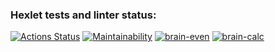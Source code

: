 ### Hexlet tests and linter status:
[![Actions Status](https://github.com/alekut784/python-project-49/workflows/hexlet-check/badge.svg)](https://github.com/alekut784/python-project-49/actions)
[![Maintainability](https://api.codeclimate.com/v1/badges/76a9b631a4cf5aedf8d3/maintainability)](https://codeclimate.com/github/alekut784/python-project-49/maintainability)
[![brain-even](https://asciinema.org/a/eBne3KCnLYmfPCL7GPw2i00Vc)](https://asciinema.org/a/eBne3KCnLYmfPCL7GPw2i00Vc)
[![brain-calc](https://asciinema.org/a/MwOGY3McT1jGtGSaVBGSWPx1b)](https://asciinema.org/a/MwOGY3McT1jGtGSaVBGSWPx1b)
